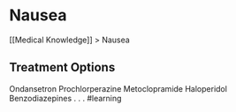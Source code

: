 # Nausea
[[Medical Knowledge]] > Nausea

## Treatment Options
Ondansetron
Prochlorperazine
Metoclopramide
Haloperidol
Benzodiazepines
.
.
.
#learning